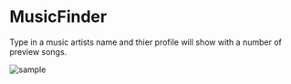 # MusicFinder
Type in a music artists name and thier profile will show with a number of preview songs.

![sample](https://user-images.githubusercontent.com/55895355/97501985-790d3c80-192f-11eb-9f58-bfc70a49bd41.gif)




